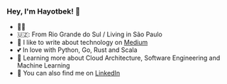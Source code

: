 
<!-- <img alt="GIF" src="https://github.com/DJWOMS/DJWOMS/raw/main/code.gif?raw=true" style="max-width: 50%;" width="550" height="400" align="right"> -->
### Hey, I'm Hayotbek! 👋
- :technologist: 
- 🇺🇿: From Rio Grande do Sul / Living in São Paulo
- :notebook: I like to write about technology on [Medium](https://kelvinsp.medium.com/)
- :two_hearts: In love with Python, Go, Rust and Scala
- :seedling: Learning more about Cloud Architecture, Software Engineering and Machine Learning
- :handshake: You can also find me on [LinkedIn](https://br.linkedin.com/in/kelvinsprado)

<!---
